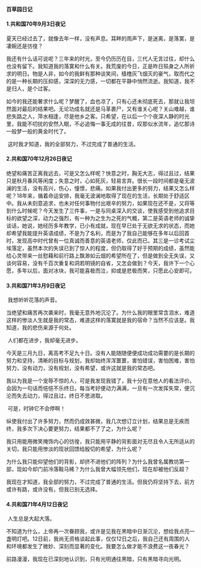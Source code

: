 #### 百草园日记

#### 1.共和国70年9月3日夜记

​	夏天已经过去了，就像去年一样，没有声息。耳畔的雨声下，是迷离，是落寞，是凄婉还是彷徨？

​	我还有什么话可说呢？三年来的时光，至今仍历历在目，三代人无言过往，却什么也没有留下。我知道我的落寞和什么有关。我荒废的今日，正是昨日殒身之人所祈求的明日。物是人非，如今的我鲜有那种谈笑间，樯橹灰飞烟灭的豪气，取而代之的是一种长期的压抑感，深深的无力感，一切都在平静中悄然流逝。我知道，我不是归人，是个过客。

​	如今的我还能奢求什么呢？梦醒了，血也凉了，只有心还未彻底死去，那就让我坦然面对最后的结果吧。无论功成名就还是马革裹尸，又有谁关心呢？关山难越，谁悲失路之人，萍水相逢，尽是他乡之客。只希望，在以后一个个夜深人静的时光里，我能不叨扰的安然入眠，不必追悔一事无成的往昔，叹那似水流年，追忆那诗一般梦一般的黄金时代了。

​	这时我才知道，我的全部努力，不过完成了普通的生活。

#### 2.共和国70年12月26日夜记

​	绝望和痛苦正离我远去，可是又怎么样呢？快意之时，胸无大志，得过且过，结果只是秋月春风等闲度；失意之时，心如死灰，轻易言弃。很长一段时间都是毫无波澜的生活，没有高兴，伤心，憧憬，悲痛。如果我付出更多的努力，结果又怎么样呢？18年来，循着命运安排，我毫无波澜地取得了现在的生活，长期处于舒适区中。我从未刻意追求，也未对任何事物付出艰辛的努力，如果现在还不是，又将等到什么时候呢？今天发生了三件事，一是与同桌深入的交谈，使我感受到他追求目标的欲望之深，动力之强烈，有一种为之生为之死的气概，第二是英语老师的诚挚谈话，她说，她经历多年教学，已小有成就，现在早已处于无欲无求的状态，而她却希望我能提升英语成绩，不是为了名利，而是为了我自己能够在多年以后回首时，发现高中时代曾有一位真诚而善意的英语老师，仅此而已。其三是一诊考试尘埃落定，虽然本次的失误已到了惊人的程度，但仍取得了好于预期的成绩，虽然能给心灵带来一丝慰藉和前行路上飘渺如云烟的希望所在了，但是做到全无失误，又谈何容易，没有千百次重复和洞若明镜的自省，又怎会做到？今天，我许下一个心愿，多年以后，面对冰块，我可能喜极而泣，抑或是悲极而笑，只愿此心安即可。

#### 3.共和国71年3月9日夜记

​	我想听听花落的声音。

​	当绝望和痛苦再次袭来时，我毫无意外地沉沦了。为什么我的眼里常含泪水，难道这样的惨淡人生就是我的常态，难道这样的落寞就是我的宿命？当然不应该是。我知道，我的悲伤来源于何处。

​	人们都在进步，我却毫无进步。

​	今天是三月九日，离高考不足九十日。没有人能随随便便成功成功需要的是长期的努力和坚持，清晰的目标与规划，我却始终浑浑噩噩，害怕错误，害怕困难，害怕努力，没有动力，没有规划，没有希望，或许这就是我的常态吧。

​	我以为我是一个宠辱不惊的人，可是我发现我错了，我十分在意他人的看法评价。会因为一句话而悒悒不乐终日。每当考好便动力满满，一旦有一次发挥失常，便沉沦而失去动力，得过且过，终日不思进取。

​	可是，时钟它不会停啊！

​	纵使我付出了许多努力，然而仍成效甚微，我几次想订立计划，结果总是无疾而终，我多次下决心要更努力，结果都不了了之，为什么呢？

​	我只用能用微笑掩饰内心的彷徨，我只能用平静的背影面对无尽且令人无所适从的关切，我只能用惨淡的现状回馈给殷切的希望，为什么呢？

​	为什么我只能仰望他们的背影，却挤不进他们的阵列？为什么我曾名属教坊第一部，现如今却门前冷落鞍马稀？为什么我曾大幅领先他们，现在却被他们反超？

​	我现在才知道，我全部的努力，不过完成了普通的生活。但我仍将坚持下去，前方或许有路，或许没有，但我已别无选择。

#### 4.共和国71年4月12日夜记

​	人生总是大起大落。

​	不知道为什么，上帝再一次眷顾我，或许是见我在黑暗中日渐沉沦，想给我点亮一盏明灯吧。12日前，我尚无资格谈起此事，仅仅12日之后，我自己还有周围的人和环境都发生了微妙、深刻而显著的变化。我要怎么做才能不浪费这一夜春光？

​	前路漫漫，我现在已深刻地认识到，只有光明通往黑暗，只有黑暗寻向光明。

